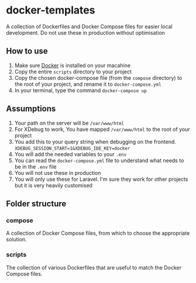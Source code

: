 # docker-templates

A collection of Dockerfiles and Docker Compose files for easier local development. Do not use these in production without optimisation

## How to use

1. Make sure [Docker](https://docs.docker.com/) is installed on your macahine
1. Copy the entire `scripts` directory to your project
1. Copy the chosen docker-compose file (from the `compose` directory) to the root of your project, and rename it to `docker-compose.yml`
1. In your terminal, type the command `docker-compose up`

## Assumptions

1. Your path on the server will be `/var/www/html`
1. For XDebug to work, You have mapped `/var/www/html` to the root of your project
1. You add this to your query string when debugging on the frontend. `XDEBUG_SESSION_START=1&XDEBUG_IDE_KEY=docker`
1. You will add the needed variables to your `.env` 
1. You can read the `docker-compose.yml` file to understand what needs to be in the `.env` file
1. You will not use these in production 
1. You will only use these for Laravel. I'm sure they work for other projects but it is very heavily customised

## Folder structure

### compose

A collection of Docker Compose files, from which to choose the appropriate solution.

### scripts

The collection of various Dockerfiles that are useful to match the Docker Compose files.
